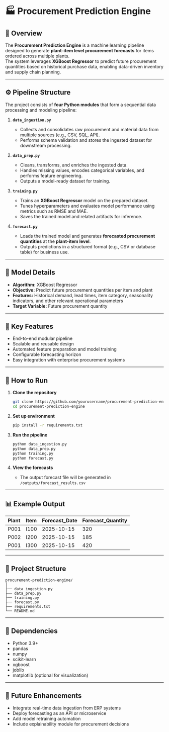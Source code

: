 # 🏭 Procurement Prediction Engine

## 📘 Overview
The **Procurement Prediction Engine** is a machine learning pipeline designed to generate **plant-item level procurement forecasts** for items ordered across multiple plants.  
The system leverages **XGBoost Regressor** to predict future procurement quantities based on historical purchase data, enabling data-driven inventory and supply chain planning.

---

## ⚙️ Pipeline Structure
The project consists of **four Python modules** that form a sequential data processing and modeling pipeline:

1. **`data_ingestion.py`**  
   - Collects and consolidates raw procurement and material data from multiple sources (e.g., CSV, SQL, API).  
   - Performs schema validation and stores the ingested dataset for downstream processing.

2. **`data_prep.py`**  
   - Cleans, transforms, and enriches the ingested data.  
   - Handles missing values, encodes categorical variables, and performs feature engineering.  
   - Outputs a model-ready dataset for training.

3. **`training.py`**  
   - Trains an **XGBoost Regressor** model on the prepared dataset.  
   - Tunes hyperparameters and evaluates model performance using metrics such as RMSE and MAE.  
   - Saves the trained model and related artifacts for inference.

4. **`forecast.py`**  
   - Loads the trained model and generates **forecasted procurement quantities** at the **plant-item level**.  
   - Outputs predictions in a structured format (e.g., CSV or database table) for business use.

---

## 🧠 Model Details
- **Algorithm:** XGBoost Regressor  
- **Objective:** Predict future procurement quantities per item and plant  
- **Features:** Historical demand, lead times, item category, seasonality indicators, and other relevant operational parameters  
- **Target Variable:** Future procurement quantity  

---

## 🧩 Key Features
- End-to-end modular pipeline  
- Scalable and reusable design  
- Automated feature preparation and model training  
- Configurable forecasting horizon  
- Easy integration with enterprise procurement systems  

---

## 🚀 How to Run

1. **Clone the repository**
   ```bash
   git clone https://github.com/yourusername/procurement-prediction-engine.git
   cd procurement-prediction-engine
   ```

2. **Set up environment**
   ```bash
   pip install -r requirements.txt
   ```

3. **Run the pipeline**
   ```bash
   python data_ingestion.py
   python data_prep.py
   python training.py
   python forecast.py
   ```

4. **View the forecasts**
   - The output forecast file will be generated in `/outputs/forecast_results.csv`

---

## 📊 Example Output
| Plant | Item | Forecast_Date | Forecast_Quantity |
|:------|:-----|:---------------|:------------------|
| P001  | I100 | 2025-10-15     | 320               |
| P002  | I200 | 2025-10-15     | 185               |
| P001  | I300 | 2025-10-15     | 420               |

---

## 📁 Project Structure
```
procurement-prediction-engine/
│
├── data_ingestion.py
├── data_prep.py
├── training.py
├── forecast.py
├── requirements.txt
└── README.md
```

---

## 🧩 Dependencies
- Python 3.9+
- pandas
- numpy
- scikit-learn
- xgboost
- joblib
- matplotlib (optional for visualization)

---

## 🧱 Future Enhancements
- Integrate real-time data ingestion from ERP systems  
- Deploy forecasting as an API or microservice  
- Add model retraining automation  
- Include explainability module for procurement decisions  
